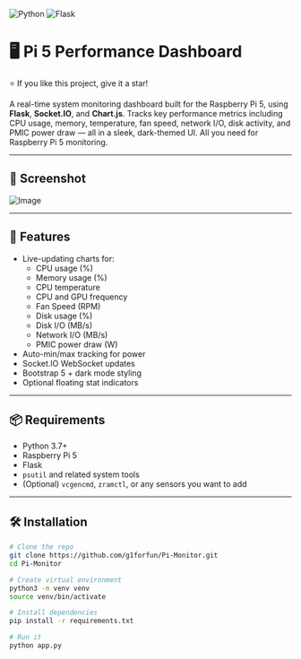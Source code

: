 ![Python](https://img.shields.io/badge/python-3.9+-blue.svg)
![Flask](https://img.shields.io/badge/Flask-app-lightgrey)
# 🖥️ Pi 5 Performance Dashboard
⭐️ If you like this project, give it a star!

A real-time system monitoring dashboard built for the Raspberry Pi 5, using **Flask**, **Socket.IO**, and **Chart.js**. Tracks key performance metrics including CPU usage, memory, temperature, fan speed, network I/O, disk activity, and PMIC power draw — all in a sleek, dark-themed UI.
All you need for Raspberry Pi 5 monitoring.

---

## 📸 Screenshot
![Image](https://github.com/user-attachments/assets/39701724-cd86-4025-8676-d90e1f1b3896)

---

## 🚀 Features

- Live-updating charts for:
  - CPU usage (%)
  - Memory usage (%)
  - CPU temperature
  - CPU and GPU frequency
  - Fan Speed (RPM)
  - Disk usage (%)
  - Disk I/O (MB/s)
  - Network I/O (MB/s)
  - PMIC power draw (W)
- Auto-min/max tracking for power
- Socket.IO WebSocket updates
- Bootstrap 5 + dark mode styling
- Optional floating stat indicators

---

## 📦 Requirements

- Python 3.7+
- Raspberry Pi 5
- Flask
- `psutil` and related system tools
- (Optional) `vcgencmd`, `zramctl`, or any sensors you want to add

---

## 🛠️ Installation

```bash
# Clone the repo
git clone https://github.com/g1forfun/Pi-Monitor.git
cd Pi-Monitor

# Create virtual environment
python3 -m venv venv
source venv/bin/activate

# Install dependencies
pip install -r requirements.txt

# Run it
python app.py
